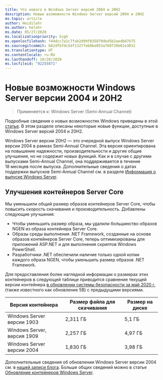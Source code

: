 ```yaml
---
title: Что нового в Windows Server версий 2004 и 20H2
description: Новые возможности Windows Server версий 2004 и 20H2
ms.topic: article
author: Heidilohr
ms.author: helohr
ms.date: 05/27/2020
ms.localizationpriority: high
ms.openlocfilehash: f44dcc7a1c7fab2d99f0358794bd5b2aedb87b75
ms.sourcegitcommit: b82dfbfdc5df1327feb8be053a760739b01e3031
ms.translationtype: HT
ms.contentlocale: ru-RU
ms.lasthandoff: 10/20/2020
ms.locfileid: "92255871"
---
```

# <a name="whats-new-in-windows-server-version-2004-and-20h2"></a>Новые возможности Windows Server версии 2004 и 20H2

>Применяется к: Windows Server (Semi-Annual Channel)

Подробные сведения о новых возможностях Windows приведены в этой [статье](whats-new-in-windows-server.md). В этом разделе описаны некоторые новые функции, доступные в Windows Server версий 2004 и 20H2.

Windows Server версии 20H2 — это очередной выпуск Windows Server версии 2004 в рамках Semi-Annual Channel. Эта версия ориентирована на повышение надежности, производительности и другие общие улучшения, но не содержит новых функций. Как и в случае с другими выпусками Semi-Annual Channel, она поддерживается в течение 18 месяцев после выпуска. Дополнительные сведения о датах поддержки выпусков Semi-Annual Channel см. в разделе [Информация о выпуске Windows Server](windows-server-release-info.md).

## <a name="server-core-container-improvements"></a>Улучшения контейнеров Server Core

Мы уменьшили общий размер образов контейнеров Server Core, чтобы повысить скорость скачивания и производительность. Добавлены следующие улучшения:

- Чтобы уменьшить размер образа, мы удалили большинство образов NGEN из образа контейнера Server Core.
- Образы среды выполнения .NET Framework, созданные на основе образов контейнеров Server Core, теперь оптимизированы для приложений ASP.NET и для выполнения скриптов Windows PowerShell.
- Разработчики .NET обеспечили наличие только одной копии каждого образа NGEN, чтобы уменьшить размер образов .NET Framework.

Для предоставления более наглядной информации о размерах этих контейнеров в следующей таблице приводится сравнение текущей версии контейнера [в обновлении системы безопасности за май 2020 г.](https://support.microsoft.com/help/4561769/windows-server-containers-for-may-2020) (также известного как обновление 5B) с предыдущими версиями.

| Версия контейнера | Размер файла для скачивания | Размер на диске |
|---|---|---|
| Windows Server версии 1903 | 2,311 ГБ | 5,1 ГБ |
| Windows Server, версия 1909 | 2,257 ГБ | 4,97 ГБ |
| Windows Server версии 2004 | 1,830 ГБ | 3,98 ГБ |

Дополнительные сведения об обновлении Windows Server версии 2004 см. в [нашей записи блога](https://techcommunity.microsoft.com/t5/containers/windows-server-version-2004-now-available/ba-p/1419194). Больше общих сведений можно в статье [Обновление контейнеров Windows Server](/virtualization/windowscontainers/deploy-containers/update-containers/).

